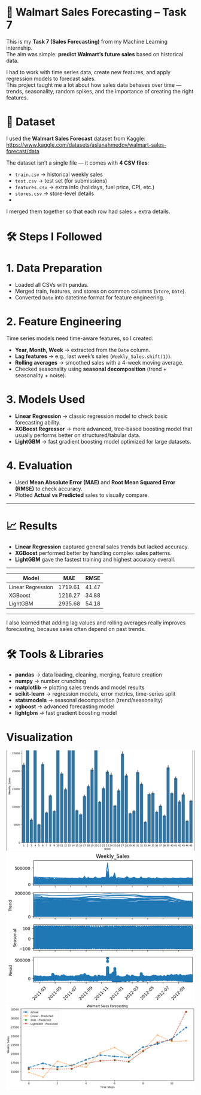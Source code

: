 # 🛒 Walmart Sales Forecasting – Task 7

This is my **Task 7 (Sales Forecasting)** from my Machine Learning internship.  
The aim was simple: **predict Walmart’s future sales** based on historical data.  

I had to work with time series data, create new features, and apply regression models to forecast sales.  
This project taught me a lot about how sales data behaves over time — trends, seasonality, random spikes, and the importance of creating the right features.

# 📂 Dataset
I used the **Walmart Sales Forecast** dataset from Kaggle:  https://www.kaggle.com/datasets/aslanahmedov/walmart-sales-forecast/data

The dataset isn’t a single file — it comes with **4 CSV files**:
- `train.csv` → historical weekly sales  
- `test.csv` → test set (for submissions)  
- `features.csv` → extra info (holidays, fuel price, CPI, etc.)  
- `stores.csv` → store-level details
- 
I merged them together so that each row had sales + extra details.

# 🛠 Steps I Followed

# 1. Data Preparation
- Loaded all CSVs with pandas.  
- Merged train, features, and stores on common columns (`Store`, `Date`).  
- Converted `Date` into datetime format for feature engineering.  

# 2. Feature Engineering
Time series models need time-aware features, so I created:
- **Year, Month, Week** → extracted from the `Date` column.  
- **Lag features** → e.g., last week’s sales (`Weekly_Sales.shift(1)`).  
- **Rolling averages** → smoothed sales with a 4-week moving average.  
- Checked seasonality using **seasonal decomposition** (trend + seasonality + noise).  

# 3. Models Used 
- **Linear Regression** → classic regression model to check basic forecasting ability.  
- **XGBoost Regressor** → more advanced, tree-based boosting model that usually performs better on structured/tabular data.
- **LightGBM** → fast gradient boosting model optimized for large datasets.

# 4. Evaluation
- Used **Mean Absolute Error (MAE)** and **Root Mean Squared Error (RMSE)** to check accuracy.  
- Plotted **Actual vs Predicted** sales to visually compare.  

---

# 📈 Results
- **Linear Regression** captured general sales trends but lacked accuracy.  
- **XGBoost** performed better by handling complex sales patterns.  
- **LightGBM** gave the fastest training and highest accuracy overall.

---------------------------------------
| Model             | MAE     | RMSE  |
|-------------------|---------|-------|
| Linear Regression | 1719.61 | 41.47 |
| XGBoost           | 1216.27 | 34.88 |
| LightGBM          | 2935.68 | 54.18 |
---------------------------------------

I also learned that adding lag values and rolling averages really improves forecasting, because sales often depend on past trends.

# 🛠 Tools & Libraries
- **pandas** → data loading, cleaning, merging, feature creation  
- **numpy** → number crunching  
- **matplotlib** → plotting sales trends and model results  
- **scikit-learn** → regression models, error metrics, time-series split  
- **statsmodels** → seasonal decomposition (trend/seasonality)  
- **xgboost** → advanced forecasting model
- **lightgbm** → fast gradient boosting model 

# Visualization
![weekly sales](weekly_sales.png)
![seasonal decomp](seasonal_decomp.png)
![walmart sales forecasting](walmart_sales_forcasting.png)
